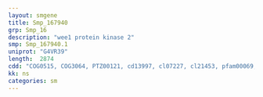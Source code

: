 ```yaml
---
layout: smgene
title: Smp_167940
grp: Smp_16
description: "wee1 protein kinase 2"
smp: Smp_167940.1
uniprot: "G4VR39"
length:  2874
cdd: "COG0515, COG3064, PTZ00121, cd13997, cl07227, cl21453, pfam00069, pfam08524, pfam13904, smart00220"
kk: ns
categories: sm
---
```

